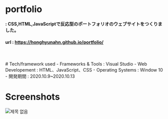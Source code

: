 # portfolio
**: CSS,HTML,JavaScriptで反応型のポートフォリオのウェブサイトをつくりました。**
#### url : https://honghyunahn.github.io/portfolio/
<br>
<br>
# Tech/framework used
- Frameworks & Tools : Visual Studio
- Web Developement : HTML、JavaScript、CSS
- Operating Systems : Window 10
- 開発期間 : 2020.10.9~2020.10.13
<br>

# Screenshots
![제목 없음](https://user-images.githubusercontent.com/54131117/128981167-677e2348-7651-4660-b232-c5c4653a2a6f.jpg)
